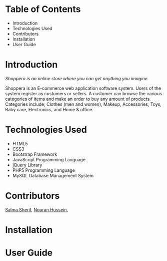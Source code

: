 # Table of Contents
- Introduction
- Technologies Used
- Contributors
- Installation
- User Guide

# Introduction
*Shoppera is an online store where you can get anything you imagine.*

Shoppera is an E-commerce web application software system. Users of the system register as customers or sellers. A customer can browse the various categories of items and make an order to buy any amount of products. Categories include; Clothes (men and women), Makeup, Accessories, Toys, Baby care, Electronics, and Home & office.

# Technologies Used
- HTML5
- CSS3
- Bootstrap Framework
- JavaScript Programming Language
- jQuery Library
- PHP5 Programming Language
- MySQL Database Management System

# Contributors
[Salma Sherif](https://github.com/Salmasherif33), [Nouran Hussein](https://github.com/NouranHussein),

# Installation

# User Guide
